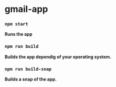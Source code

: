 # gmail-app

### `npm start`
**Runs the app**

### `npm run build`
**Builds the app dependig of your operating system.**

### `npm run build-snap`
**Builds a snap of the app.**
